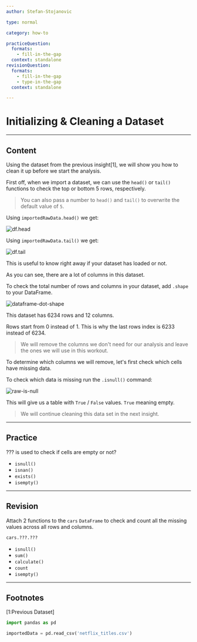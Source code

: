 ```yaml
---
author: Stefan-Stojanovic

type: normal

category: how-to

practiceQuestion:
  formats:
    - fill-in-the-gap
  context: standalone
revisionQuestion:
  formats:
    - fill-in-the-gap
    - type-in-the-gap
  context: standalone

---
```


# Initializing & Cleaning a Dataset 

---
## Content

Using the dataset from the previous insight[1], we will show you how to clean it up before we start the analysis.

First off, when we import a dataset, we can use the `head()` or `tail()` functions to check the top or bottom 5 rows, respectively.

> You can also pass a number to `head()` and `tail()` to overwrite the default value of `5`.

Using `importedRawData.head()` we get:

![df.head](https://img.enkipro.com/dd122d46f56ca9b68d0a416aeea42ec0.png)

Using `importedRawData.tail()` we get:

![df.tail](https://img.enkipro.com/54954e701a8fd2e3715788975ef01223.png)

This is useful to know right away if your dataset has loaded or not.

As you can see, there are a lot of columns in this dataset.

To check the total number of rows and columns in your dataset, add `.shape` to your DataFrame.

![dataframe-dot-shape](https://img.enkipro.com/ef84e063e9b77b20f3a069b54c8cd437.png)

This dataset has 6234 rows and 12 columns.

Rows start from 0 instead of 1. This is why the last rows index is 6233 instead of 6234.

> We will remove the columns we don't need for our analysis and leave the ones we will use in this workout.

To determine which columns we will remove, let's first check which cells have missing data.

To check which data is missing run the `.isnull()` command:

![raw-is-null](https://img.enkipro.com/f21cee53d181046c10b517cf0bf4c9a2.png)

This will give us a table with `True` / `False` values. `True` meaning empty.

> We will continue cleaning this data set in the next insight.


---
## Practice

??? is used to check if cells are empty or not?

- `isnull()`
- `isnan()`
- `exists()`
- `isempty()`


---
## Revision

Attach 2 functions to the `cars` `DataFrame` to check and count all the missing values across all rows and columns.

```py
cars.???.???
```

- `isnull()`
- `sum()`
- `calculate()`
- `count`
- `isempty()`


---
## Footnotes

[1:Previous Dataset]
```python
import pandas as pd

importedData = pd.read_csv('netflix_titles.csv')
```
